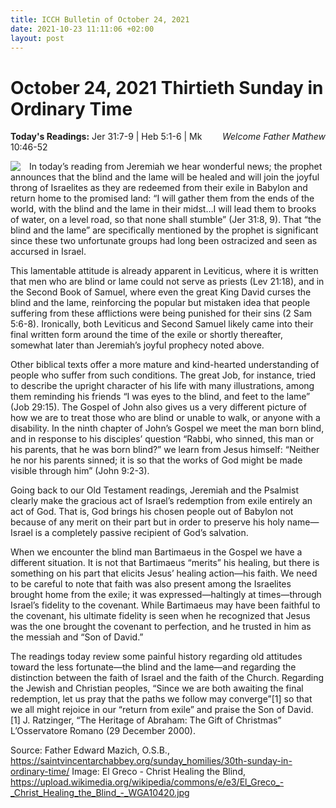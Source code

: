 ```yaml
---
title: ICCH Bulletin of October 24, 2021
date: 2021-10-23 11:11:06 +02:00
layout: post
---
```


# October 24, 2021 Thirtieth Sunday in Ordinary Time
<span style="float: right"><em>Welcome Father Mathew</em></span>
**Today's Readings:** Jer 31:7-9 | Heb 5:1-6 | Mk 10:46-52


<img style="float: left; margin-right: 1em;" src="https://upload.wikimedia.org/wikipedia/commons/e/e3/El_Greco_-_Christ_Healing_the_Blind_-_WGA10420.jpg">

In today’s reading from Jeremiah we hear wonderful news; the prophet announces that the blind and the lame will be healed and will join the joyful throng of Israelites as they are redeemed from their exile in Babylon and return home to the promised land:  “I will gather them from the ends of the world, with the blind and the lame in their midst…I will lead them to brooks of water, on a level road, so that none shall stumble” (Jer 31:8, 9).  That “the blind and the lame” are specifically mentioned by the prophet is significant since these two unfortunate groups had long been ostracized and seen as accursed in Israel.

This lamentable attitude is already apparent in Leviticus, where it is written that men who are blind or lame could not serve as priests (Lev 21:18), and in the Second Book of Samuel, where even the great King David curses the blind and the lame, reinforcing the popular but mistaken idea that people suffering from these afflictions were being punished for their sins (2 Sam 5:6-8).  Ironically, both Leviticus and Second Samuel likely came into their final written form around the time of the exile or shortly thereafter, somewhat later than Jeremiah’s joyful prophecy noted above.

Other biblical texts offer a more mature and kind-hearted understanding of people who suffer from such conditions.  The great Job, for instance, tried to describe the upright character of his life with many illustrations, among them reminding his friends “I was eyes to the blind, and feet to the lame” (Job 29:15).  The Gospel of John also gives us a very different picture of how we are to treat those who are blind or unable to walk, or anyone with a disability.  In the ninth chapter of John’s Gospel we meet the man born blind, and in response to his disciples’ question “Rabbi, who sinned, this man or his parents, that he was born blind?” we learn from Jesus himself: “Neither he nor his parents sinned; it is so that the works of God might be made visible through him” (John 9:2-3).

Going back to our Old Testament readings, Jeremiah and the Psalmist clearly make the gracious act of Israel’s redemption from exile entirely an act of God.  That is, God brings his chosen people out of Babylon not because of any merit on their part but in order to preserve his holy name—Israel is a completely passive recipient of God’s salvation.

When we encounter the blind man Bartimaeus in the Gospel we have a different situation.  It is not that Bartimaeus “merits” his healing, but there is something on his part that elicits Jesus’ healing action—his faith.  We need to be careful to note that faith was also present among the Israelites brought home from the exile; it was expressed—haltingly at times—through Israel’s fidelity to the covenant.  While Bartimaeus may have been faithful to the covenant, his ultimate fidelity is seen when he recognized that Jesus was the one brought the covenant to perfection, and he trusted in him as the messiah and “Son of David.”

The readings today review some painful history regarding old attitudes toward the less fortunate—the blind and the lame—and regarding the distinction between the faith of Israel and the faith of the Church.  Regarding the Jewish and Christian peoples, “Since we are both awaiting the final redemption, let us pray that the paths we follow may converge”[1] so that we all might rejoice in our “return from exile” and praise the Son of David.
[1] J. Ratzinger, “The Heritage of Abraham:  The Gift of Christmas” L’Osservatore Romano (29 December 2000).

Source: Father Edward Mazich, O.S.B., https://saintvincentarchabbey.org/sunday_homilies/30th-sunday-in-ordinary-time/
Image: El Greco - Christ Healing the Blind, https://upload.wikimedia.org/wikipedia/commons/e/e3/El_Greco_-_Christ_Healing_the_Blind_-_WGA10420.jpg




